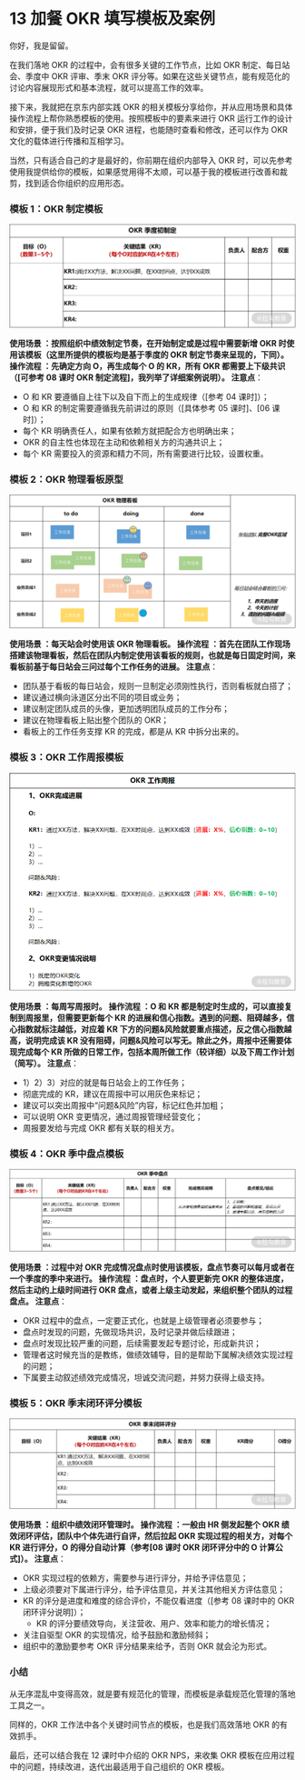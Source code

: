 # 13 加餐 OKR 填写模板及案例

你好，我是留留。

在我们落地 OKR 的过程中，会有很多关键的工作节点，比如 OKR 制定、每日站会、季度中 OKR 评审、季末 OKR 评分等。如果在这些关键节点，能有规范化的讨论内容展现形式和基本流程，就可以提高工作的效率。

接下来，我就把在京东内部实践 OKR 的相关模板分享给你，并从应用场景和具体操作流程上帮你熟悉模板的使用。按照模板中的要素来进行 OKR 运行工作的设计和安排，便于我们及时记录 OKR 进程，也能随时查看和修改，还可以作为 OKR 文化的载体进行传播和互相学习。

当然，只有适合自己的才是最好的，你前期在组织内部导入 OKR 时，可以先参考使用我提供给你的模板，如果感觉用得不太顺，可以基于我的模板进行改善和裁剪，找到适合你组织的应用形态。

### 模板 1：OKR 制定模板

![Drawing 0.png](assets/CgqCHl_HVz6AE74tAABZREKSNJY393.png)

**使用场景 **：按照组织中绩效制定节奏，在开始制定或是过程中需要新增 OKR 时使用该模板（这里所提供的模板均是基于季度的 OKR 制定节奏来呈现的，下同）。** 操作流程 **：先确定方向 O，再生成每个 O 的 KR，所有 OKR 都需要上下级共识（\[可参考 08 课时 OKR 制定流程\]，我列举了详细案例说明）。** 注意点**：

- O 和 KR 要遵循自上往下以及自下而上的生成规律（\[参考 04 课时\]）；
- O 和 KR 的制定需要遵循我先前讲过的原则（\[具体参考 05 课时\]、\[06 课时\]）；
- 每个 KR 明确责任人，如果有依赖方就把配合方也明确出来；
- OKR 的自主性也体现在主动和依赖相关方的沟通共识上；
- 每个 KR 需要投入的资源和精力不同，所有需要进行比较，设置权重。

### 模板 2：OKR 物理看板原型

![Drawing 1.png](assets/Ciqc1F_HV0qASM8oAAB_ZwsxnGA883.png)

**使用场景 **：每天站会时使用该 OKR 物理看板。** 操作流程 **：首先在团队工作现场搭建该物理看板，然后在团队内制定使用该看板的规则，也就是每日固定时间，来看板前基于每日站会三问过每个工作任务的进展。** 注意点**：

- 团队基于看板的每日站会，规则一旦制定必须刚性执行，否则看板就白搭了；
- 建议通过横向泳道区分出不同的项目或业务；
- 建议制定团队成员的头像，更加透明团队成员的工作分布；
- 建议在物理看板上贴出整个团队的 OKR；
- 看板上的工作任务支撑 KR 的完成，都是从 KR 中拆分出来的。

### 模板 3：OKR 工作周报模板

![Drawing 2.png](assets/Ciqc1F_HV1OAfuobAABSqW0ub0E809.png)

**使用场景 **：每周写周报时。** 操作流程 **：O 和 KR 都是制定时生成的，可以直接复制到周报里，但需要更新每个 KR 的进展和信心指数。遇到的问题、阻碍越多，信心指数就标注越低，对应着 KR 下方的问题&风险就要重点描述，反之信心指数越高，说明完成该 KR 没有阻碍，问题&风险可以写无。除此之外，周报中还需要体现完成每个 KR 所做的日常工作，包括本周所做工作（较详细）以及下周工作计划（简写）。** 注意点**：

- 1）2）3）对应的就是每日站会上的工作任务；
- 彻底完成的 KR，建议在周报中可以用灰色来标记；
- 建议可以突出周报中“问题&风险”内容，标记红色并加粗；
- 可以说明 OKR 变更情况，通过周报管理经营变化；
- 周报要发给与完成 OKR 都有关联的相关方。

### 模板 4：OKR 季中盘点模板

![Drawing 3.png](assets/CgqCHl_HV1yADnmRAABryUxGza8525.png)

**使用场景 **：过程中对 OKR 完成情况盘点时使用该模板，盘点节奏可以每月或者在一个季度的季中来进行。** 操作流程 **：盘点时，个人要更新完 OKR 的整体进度，然后主动约上级时间进行 OKR 盘点，或者上级主动发起，来组织整个团队的过程盘点。** 注意点**：

- OKR 过程中的盘点，一定要正式化，也就是上级管理者必须要参与；
- 盘点时发现的问题，先做现场共识，及时记录并做后续跟进；
- 盘点时发现比较严重的问题，后续需要发起专题讨论，形成新共识；
- 管理者这时候充当的是教练，做绩效辅导，目的是帮助下属解决绩效实现过程的问题；
- 下属要主动叙述绩效完成情况，坦诚交流问题，并努力获得上级支持。

### 模板 5：OKR 季末闭环评分模板

![Drawing 4.png](assets/Ciqc1F_HV2SAR-cKAABXaMKPNfE009.png)

**使用场景 **：组织中绩效闭环管理时。** 操作流程 **：一般由 HR 侧发起整个 OKR 绩效闭环评估，团队中个体先进行自评，然后拉起 OKR 实现过程的相关方，对每个 KR 进行评分，O 的得分自动计算（参考\[08 课时 OKR 闭环评分中的 O 计算公式\]）。** 注意点**：

- OKR 实现过程的依赖方，需要参与进行评分，并给予评估意见；
- 上级必须要对下属进行评分，给予评估意见，并关注其他相关方评估意见；
- KR 的评分是进度和难度的综合评价，不能仅看进度（\[参考 08 课时中的 OKR 闭环评分说明\]）；
  - KR 的评分要绩效导向，关注营收、用户、效率和能力的增长情况；
- 关注自驱型 OKR 的实现情况，给予鼓励和激励倾斜；
- 组织中的激励要参考 OKR 评分结果来给予，否则 OKR 就会沦为形式。

### 小结

从无序混乱中变得高效，就是要有规范化的管理，而模板是承载规范化管理的落地工具之一。

同样的，OKR 工作法中各个关键时间节点的模板，也是我们高效落地 OKR 的有效抓手。

最后，还可以结合我在 12 课时中介绍的 OKR NPS，来收集 OKR 模板在应用过程中的问题，持续改进，迭代出最适用于自己组织的 OKR 模板。
